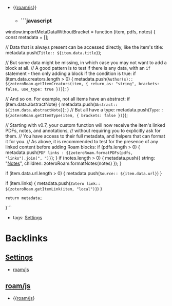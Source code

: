 - {{[roam/js](<../roam/js.md>)}}
    - ### ```javascript
window.importMetaDataWithoutBracket = function (item, pdfs, notes) {
const metadata = [];

  // Data that is always present can be accessed directly, like the item's title:
  metadata.push(`Title:: ${item.data.title}`);

  // But some data might be missing, in which case you may not want to add a block at all.
  // A good pattern is to test if there is any data, with an `if` statement - then only adding a block if the condition is true:
  if (item.data.creators.length > 0) { 
    metadata.push(`Author(s):: ${zoteroRoam.getItemCreators(item, { return_as: "string", brackets: false, use_type: true })}`);
  }

  // And so on. For example, not all items have an abstract:
	if (item.data.abstractNote) { 
    metadata.push(`Abstract:: ${item.data.abstractNote}`); 
  }
  // But all have a type:
	metadata.push(`Type:: ${zoteroRoam.getItemType(item, { brackets: false })}`);

  // Starting with v0.7, your custom function will now receive the item's linked PDFs, notes, and annotations,
  // without requiring you to explicitly ask for them.
  // You have access to their full metadata, and helpers that can format it for you.
  // As above, it is recommended to test for the presence of any linked content before adding Roam blocks:
	if (pdfs.length > 0) {
		metadata.push(`PDF links : ${zoteroRoam.formatPDFs(pdfs, "links").join(", ")}`);
	}
	if (notes.length > 0) {
		metadata.push({
			string: "[Notes](<../Notes.md>)",
			children: zoteroRoam.formatNotes(notes)
		});
	}

  if (item.data.url.length > 0) {
    metadata.push(`Source:: ${item.data.url}`)
  }

  if (item.links) {
    metadata.push(`Zotero link:: ${zoteroRoam.getItemLink(item, "local")}`)
  }

	return metadata;
}```
- tags: [Settings](<../Settings.md>)

# Backlinks
## [Settings](<Settings.md>)
- [roam/js](<../roam/js.md>)

## [roam/js](<roam/js.md>)
- {{[roam/js](<../roam/js.md>)}

